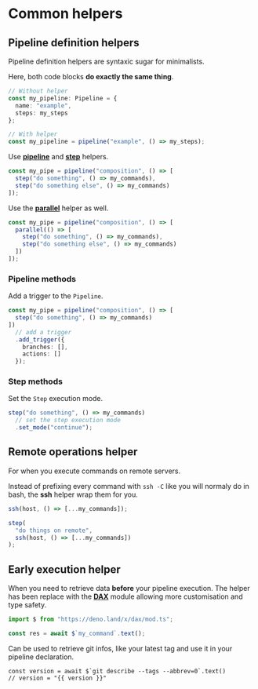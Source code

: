 # Common helpers <Badge type="warning" text="beta" />

## Pipeline definition helpers

Pipeline definition helpers are syntaxic sugar for minimalists.

Here, both code blocks **do exactly the same thing**.

```ts
// Without helper
const my_pipeline: Pipeline = {
  name: "example",
  steps: my_steps
};
```

```ts
// With helper
const my_pipeline = pipeline("example", () => my_steps);
```

Use [**pipeline**](https://deno.land/x/pipelight/mod.ts?s=pipeline)
and [**step**](https://deno.land/x/pipelight/mod.ts?s=step) helpers.

```ts
const my_pipe = pipeline("composition", () => [
  step("do something", () => my_commands),
  step("do something else", () => my_commands)
]);
```

Use the [**parallel**](https://deno.land/x/pipelight/mod.ts?s=parallel) helper as well.

```ts
const my_pipe = pipeline("composition", () => [
  parallel(() => [
    step("do something", () => my_commands),
    step("do something else", () => my_commands)
  ])
]);
```

### Pipeline methods

Add a trigger to the `Pipeline`.

```ts
const my_pipe = pipeline("composition", () => [
  step("do something", () => my_commands)
])
  // add a trigger
  .add_trigger({
    branches: [],
    actions: []
  });
```

### Step methods

Set the `Step` execution mode.

```ts
step("do something", () => my_commands)
  // set the step execution mode
  .set_mode("continue");
```

## Remote operations helper

For when you execute commands on remote servers.

Instead of prefixing every command with `ssh -C` like you will normaly do
in bash, the **ssh** helper wrap them for you.

```ts
ssh(host, () => [...my_commands]);
```

```ts
step(
  "do things on remote",
  ssh(host, () => [...my_commands])
);
```

## Early execution helper

When you need to retrieve data **before** your pipeline execution.
The helper has been replace with the [**DAX**](https://deno.land/x/dax@0.34.0) module allowing more customisation and type safety.

```ts
import $ from "https://deno.land/x/dax/mod.ts";

const res = await $`my_command`.text();
```

Can be used to retrieve git infos, like your latest tag and use it in your pipeline declaration.

```ts-vue
const version = await $`git describe --tags --abbrev=0`.text()
// version = "{{ version }}"
```

<script lang="ts" setup>
const version = `v${import.meta.env.VITE_GIT_VERSION}`;
</script>
